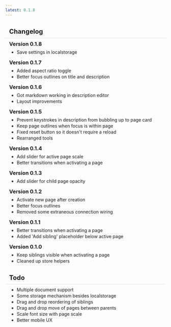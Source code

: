 ```yaml
---
latest: 0.1.8
---
```


# Changelog

### Version 0.1.8

- Save settings in localstorage

### Version 0.1.7

- Added aspect ratio toggle
- Better focus outlines on title and description

### Version 0.1.6

- Got markdown working in description editor
- Layout improvements

### Version 0.1.5

- Prevent keystrokes in description from bubbling up to page card
- Keep page outlines when focus is within page
- Fixed reset button so it doesn't require a reload
- Rearranged tools

### Version 0.1.4

- Add slider for active page scale
- Better transitions when activating a page

### Version 0.1.3

- Add slider for child page opacity

### Version 0.1.2

- Activate new page after creation
- Better focus outlines
- Removed some extraneous connection wiring

### Version 0.1.1

- Better transitions when activating a page
- Added 'Add sibling' placeholder below active page

### Version 0.1.0

- Keep siblings visible when activating a page
- Cleaned up store helpers

# Todo

- Multiple document support
- Some storage mechanism besides localstorage
- Drag and drop reordering of siblings
- Drag and drop move of pages between parents
- Scale font size with page scale
- Better mobile UX

<style>
	h1 {
		font-size: 20px;
		padding: 8px 12px;
		border-bottom: 1px solid #ddd;
		margin-bottom: 8px;
		margin-top: 24px;
	}

	h1:first-child {
		margin-top: 0px;
	}

 	h3 {
		padding: 0px 12px;
		margin: 0;
	}

	ul {
		margin: 0;
		margin-top: 0.5em;
		margin-bottom: 1em;
		padding: 0px 12px;
	}
	li {
		margin-left: 24px;
		margin-top: 2px;
	}
</style>
